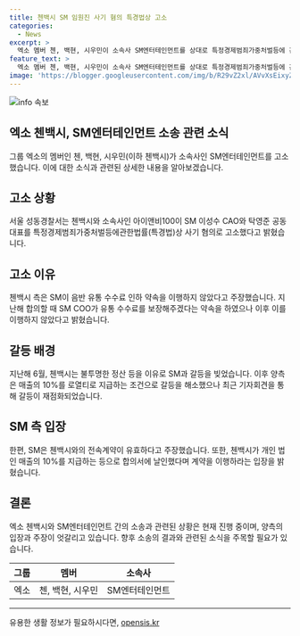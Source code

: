 ```yaml
---
title: 첸백시 SM 임원진 사기 혐의 특경법상 고소
categories:
  - News
excerpt: >
  엑소 멤버 첸, 백현, 시우민이 소속사 SM엔터테인먼트를 상대로 특정경제범죄가중처벌등에 관한법률(특경법)상 사기 혐의로 고소를 제기했다. 그들은 SM이 약속한 음반 유통 수수료를 지키지 않았다고 주장하고, 지난해부터 소속사와의 불투명한 정산 등을 문제 삼아 왔다. 또한, SM은 그들과의 전속계약이 현재도 유효하다고 주장하며, 갈등이 계속되고 있다. (150자)
feature_text: >
  엑소 멤버 첸, 백현, 시우민이 소속사 SM엔터테인먼트를 상대로 특정경제범죄가중처벌등에 관한법률(특경법)상 사기 혐의로 고소를 제기했다. 그들은 SM이 약속한 음반 유통 수수료를 지키지 않았다고 주장하고, 지난해부터 소속사와의 불투명한 정산 등을 문제 삼아 왔다. 또한, SM은 그들과의 전속계약이 현재도 유효하다고 주장하며, 갈등이 계속되고 있다. (150자)
image: 'https://blogger.googleusercontent.com/img/b/R29vZ2xl/AVvXsEixyZcFfHzMRdzZMjFBmAUKJYCLCGyLL1o632UiGVXcaFdKo_bkvkuCioo0uUKlGfBVcT3P84aROyZIXSBEx3Aw5nCQ3pTgDom1WDC4m8eifvWiAmWEEVb4x6G_l8C0QH225ldMjyaFvpxGEBGNO37VmDTDMHGhJPq73UglMfDca1-0aw/s1600/blogspot.png'
---
```


<p><img src="https://blogger.googleusercontent.com/img/b/R29vZ2xl/AVvXsEixyZcFfHzMRdzZMjFBmAUKJYCLCGyLL1o632UiGVXcaFdKo_bkvkuCioo0uUKlGfBVcT3P84aROyZIXSBEx3Aw5nCQ3pTgDom1WDC4m8eifvWiAmWEEVb4x6G_l8C0QH225ldMjyaFvpxGEBGNO37VmDTDMHGhJPq73UglMfDca1-0aw/s1600/blogspot.png" alt="info 속보" /></p>

<h2 data-ke-size="size26">엑소 첸백시, SM엔터테인먼트 소송 관련 소식</h2>

<p data-ke-size="size16">그룹 엑소의 멤버인 첸, 백현, 시우민(이하 첸백시)가 소속사인 SM엔터테인먼트를 고소했습니다. 이에 대한 소식과 관련된 상세한 내용을 알아보겠습니다.</p>

<h2 data-ke-size="size24">고소 상황</h2>

<p data-ke-size="size16">서울 성동경찰서는 첸백시와 소속사인 아이앤비100이 SM 이성수 CAO와 탁영준 공동대표를 특정경제범죄가중처벌등에관한법률(특경법)상 사기 혐의로 고소했다고 밝혔습니다.</p>

<h2 data-ke-size="size24">고소 이유</h2>

<p data-ke-size="size16">첸백시 측은 SM이 음반 유통 수수료 인하 약속을 이행하지 않았다고 주장했습니다. 지난해 합의할 때 SM COO가 유통 수수료를 보장해주겠다는 약속을 하였으나 이후 이를 이행하지 않았다고 밝혔습니다.</p>

<h2 data-ke-size="size24">갈등 배경</h2>

<p data-ke-size="size16">지난해 6월, 첸백시는 불투명한 정산 등을 이유로 SM과 갈등을 빚었습니다. 이후 양측은 매출의 10%를 로열티로 지급하는 조건으로 갈등을 해소했으나 최근 기자회견을 통해 갈등이 재점화되었습니다.</p>

<h2 data-ke-size="size24">SM 측 입장</h2>

<p data-ke-size="size16">한편, SM은 첸백시와의 전속계약이 유효하다고 주장했습니다. 또한, 첸백시가 개인 법인 매출의 10%를 지급하는 등으로 합의서에 날인했다며 계약을 이행하라는 입장을 밝혔습니다.</p>

<h2 data-ke-size="size24">결론</h2>

<p data-ke-size="size16">엑소 첸백시와 SM엔터테인먼트 간의 소송과 관련된 상황은 현재 진행 중이며, 양측의 입장과 주장이 엇갈리고 있습니다. 향후 소송의 결과와 관련된 소식을 주목할 필요가 있습니다.</p>

<table>
  <thead>
    <tr>
      <th style="text-align: center;">그룹</th>
      <th style="text-align: center;">멤버</th>
      <th style="text-align: center;">소속사</th>
    </tr>
  </thead>
  <tbody>
    <tr>
      <td style="text-align: center;">엑소</td>
      <td style="text-align: center;">첸, 백현, 시우민</td>
      <td style="text-align: center;">SM엔터테인먼트</td>
    </tr>
  </tbody>
</table>

<hr>
유용한 생활 정보가 필요하시다면, <a href="https://opensis.kr" rel="dofollow">opensis.kr</a>


